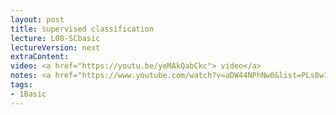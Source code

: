 ```yaml
---
layout: post
title: supervised classification 
lecture: L08-SCbasic
lectureVersion: next
extraContent: 
video: <a href="https://youtu.be/yeMAkQabCkc"> video</a> 
notes: <a href="https://www.youtube.com/watch?v=aDW44NPhNw0&list=PLs8w1Cdi-zvY9ICoYqu1XV0YoTQgShXw2">Error Metrics</a>
tags:
- 1Basic
---
```

